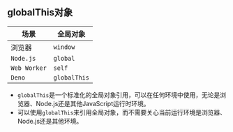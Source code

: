 ## globalThis对象
|场景|全局对象|
|--|--|
|浏览器|`window`|
|`Node.js`|`global`|
|`Web Worker`|`self`|
|`Deno`|`globalThis`|
- `globalThis`是一个标准化的全局对象引用，可以在任何环境中使用，无论是浏览器、Node.js还是其他JavaScript运行时环境。
- 可以使用`globalThis`来引用全局对象，而不需要关心当前运行环境是浏览器、Node.js还是其他环境。
